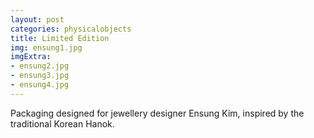 ```yaml
---
layout: post
categories: physicalobjects
title: Limited Edition
img: ensung1.jpg
imgExtra:
- ensung2.jpg
- ensung3.jpg
- ensung4.jpg
---
```


Packaging designed for jewellery designer Ensung Kim, inspired by the traditional Korean Hanok.
